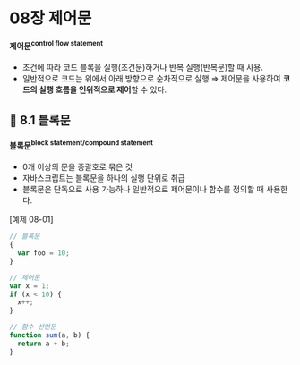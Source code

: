# 08장 제어문

#### 제어문<sup>control flow statement</sup>

- 조건에 따라 코드 블록을 실행(조건문)하거나 반복 실행(반복문)할 때 사용.
- 일반적으로 코드는 위에서 아래 방향으로 순차적으로 실행
  ⇒ 제어문을 사용하여 **코드의 실행 흐름을 인위적으로 제어**할 수 있다.

## 📂 8.1 블록문

#### 블록문<sup>block statement/compound statement</sup>

- 0개 이상의 문을 중괄호로 묶은 것
- 자바스크립트는 블록문을 하나의 실행 단위로 취급
- 블록문은 단독으로 사용 가능하나 일반적으로 제어문이나 함수를 정의할 때 사용한다.

[예제 08-01]

```javascript
// 블록문
{
  var foo = 10;
}

// 제어문
var x = 1;
if (x < 10) {
  x++;
}

// 함수 선언문
function sum(a, b) {
  return a + b;
}
```
